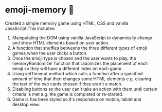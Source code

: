 # emoji-memory 🤔
Created a simple memory game using HTML, CSS and vanilla JavaScript.This includes:
1. Mainpulating the DOM using vanilla JavaScript to dynamically change and show HTML elements based on user action.
2. A function that shuffles betweens the three different types of emoji games when the user clicks a button.
3. Once the emoji type is chosen and the user wants to play, the memoryRandomizer function that radomizes the placement of each emoji so they will have a different index on each game.
4. Using setTimeout method which calls a function after a specified amount of time that then changes some HTML elements e.g. clearing the text of the two cards chosen if they aren't a match.
5. Disabling buttons so the user can't take an action with them until certain criteria is met e.g. the game is completed or re-started.
5. Game is has been styled so it's responsive on mobile, tablet and desktop view.